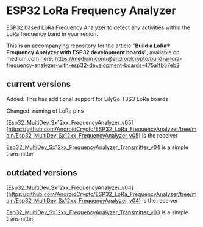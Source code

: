 # ESP32 LoRa Frequency Analyzer

ESP32 based LoRa Frequency Analyzer to detect any activities within the LoRa frequency band in your region.

This is an accompanying repository for the article "**Build a LoRa® Frequency Analyzer with ESP32 development boards**", available on medium.com here: 
https://medium.com/@androidcrypto/build-a-lora-frequency-analyzer-with-esp32-development-boards-475a1fb57eb2

## current versions

Added: This has additional support for LilyGo T3S3 LoRa boards

Changed: naming of LoRa pins

[Esp32_MultiDev_Sx12xx_FrequencyAnalyzer_v05]
(https://github.com/AndroidCrypto/ESP32_LoRa_FrequencyAnalyzer/tree/main/Esp32_MultiDev_Sx12xx_FrequencyAnalyzer_v05) is the receiver

[Esp32_MultiDev_Sx12xx_FrequencyAnalyzer_Transmitter_v04](https://github.com/AndroidCrypto/ESP32_LoRa_FrequencyAnalyzer/tree/main/Esp32_MultiDev_Sx12xx_FrequencyAnalyzer_Transmitter_v04) is a simple transmitter

## outdated versions

[Esp32_MultiDev_Sx12xx_FrequencyAnalyzer_v04]
(https://github.com/AndroidCrypto/ESP32_LoRa_FrequencyAnalyzer/tree/main/Esp32_MultiDev_Sx12xx_FrequencyAnalyzer_v04) is the receiver

[Esp32_MultiDev_Sx12xx_FrequencyAnalyzer_Transmitter_v03](https://github.com/AndroidCrypto/ESP32_LoRa_FrequencyAnalyzer/tree/main/Esp32_MultiDev_Sx12xx_FrequencyAnalyzer_Transmitter_v03) is a simple transmitter
